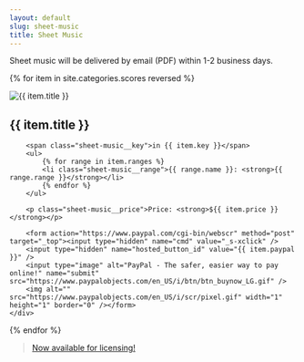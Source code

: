 ```yaml
---
layout: default
slug: sheet-music
title: Sheet Music
---
```


Sheet music will be delivered by email (PDF) within 1-2 business days.

{% for item in site.categories.scores reversed %}
<div class="col-2up sheet-music__row">
    <div class="col-2up__column">
        <img src="/img/screenshots/{{ item.image }}" title="{{ item.title }}" />
    </div>
    <div class="col-2up__column">
        <h2 class="sheet-music__title">{{ item.title }}</h2>

        <span class="sheet-music__key">in {{ item.key }}</span>
        <ul>
            {% for range in item.ranges %}
            <li class="sheet-music__range">{{ range.name }}: <strong>{{ range.range }}</strong></li>
            {% endfor %}
        </ul>

        <p class="sheet-music__price">Price: <strong>${{ item.price }}</strong></p>

        <form action="https://www.paypal.com/cgi-bin/webscr" method="post" target="_top"><input type="hidden" name="cmd" value="_s-xclick" />
        <input type="hidden" name="hosted_button_id" value="{{ item.paypal }}" />
        <input type="image" alt="PayPal - The safer, easier way to pay online!" name="submit" src="https://www.paypalobjects.com/en_US/i/btn/btn_buynow_LG.gif" />
        <img alt="" src="https://www.paypalobjects.com/en_US/i/scr/pixel.gif" width="1" height="1" border="0" /></form>
    </div>
</div>
{% endfor %}

<blockquote class="callout callout--music">
    <p class="callout__content"><a href="/licensing" class="callout__link">Now available for licensing!</a></p>
</blockquote>
